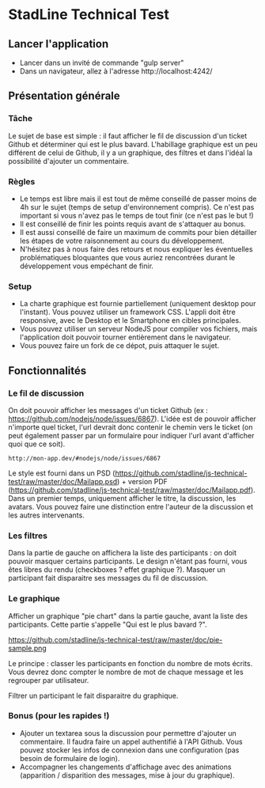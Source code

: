 # StadLine Technical Test

## Lancer l'application

* Lancer dans un invité de commande "gulp server"
* Dans un navigateur, allez à l'adresse http://localhost:4242/

## Présentation générale

### Tâche

Le sujet de base est simple : il faut afficher le fil de discussion d'un ticket Github et déterminer qui est le plus bavard. L'habillage graphique est un peu différent de celui de Github, il y a un graphique, des filtres et dans l'idéal la possibilité d'ajouter un commentaire.

### Règles

* Le temps est libre mais il est tout de même conseillé de passer moins de 4h sur le sujet (temps de setup d'environnement compris). Ce n'est pas important si vous n'avez pas le temps de tout finir (ce n'est pas le but !)
* Il est conseillé de finir les points requis avant de s'attaquer au bonus.
* Il est aussi conseillé de faire un maximum de commits pour bien détailler les étapes de votre raisonnement au cours du développement.
* N'hésitez pas à nous faire des retours et nous expliquer les éventuelles problématiques bloquantes que vous auriez rencontrées durant le développement vous empéchant de finir.

### Setup

* La charte graphique est fournie partiellement (uniquement desktop pour l'instant). Vous pouvez utiliser un framework CSS. L'appli doit être responsive, avec le Desktop et le Smartphone en cibles principales.
* Vous pouvez utiliser un serveur NodeJS pour compiler vos fichiers, mais l'application doit pouvoir tourner entièrement dans le navigateur.
* Vous pouvez faire un fork de ce dépot, puis attaquer le sujet.

## Fonctionnalités

### Le fil de discussion

On doit pouvoir afficher les messages d'un ticket Github (ex : https://github.com/nodejs/node/issues/6867). L'idée est de pouvoir afficher n'importe quel ticket, l'url devrait donc contenir le chemin vers le ticket (on peut également passer par un formulaire pour indiquer l'url avant d'afficher quoi que ce soit).

```
http://mon-app.dev/#nodejs/node/issues/6867
```

Le style est fourni dans un PSD (https://github.com/stadline/js-technical-test/raw/master/doc/Mailapp.psd) + version PDF (https://github.com/stadline/js-technical-test/raw/master/doc/Mailapp.pdf).
Dans un premier temps, uniquement afficher le titre, la discussion, les avatars. Vous pouvez faire une distinction entre l'auteur de la discussion et les autres intervenants.

### Les filtres

Dans la partie de gauche on affichera la liste des participants : on doit pouvoir masquer certains participants. Le design n'étant pas fourni, vous êtes libres du rendu (checkboxes ? effet graphique ?). Masquer un participant fait disparaitre ses messages du fil de discussion.

### Le graphique

Afficher un graphique "pie chart" dans la partie gauche, avant la liste des participants. Cette partie s'appelle "Qui est le plus bavard ?".

https://github.com/stadline/js-technical-test/raw/master/doc/pie-sample.png

Le principe : classer les participants en fonction du nombre de mots écrits. Vous devrez donc compter le nombre de mot de chaque message et les regrouper par utilisateur.

Filtrer un participant le fait disparaitre du graphique.

### Bonus (pour les rapides !)

 * Ajouter un textarea sous la discussion pour permettre d'ajouter un commentaire. Il faudra faire un appel authentifié à l'API Github. Vous pouvez stocker les infos de connexion dans une configuration (pas besoin de formulaire de login).
 * Accompagner les changements d'affichage avec des animations (apparition / disparition des messages, mise à jour du graphique).

